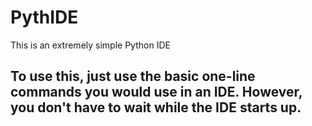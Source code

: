 # PythIDE
This is an extremely simple Python IDE

## To use this, just use the basic one-line commands you would use in an IDE. However, you don't have to wait while the IDE starts up.
